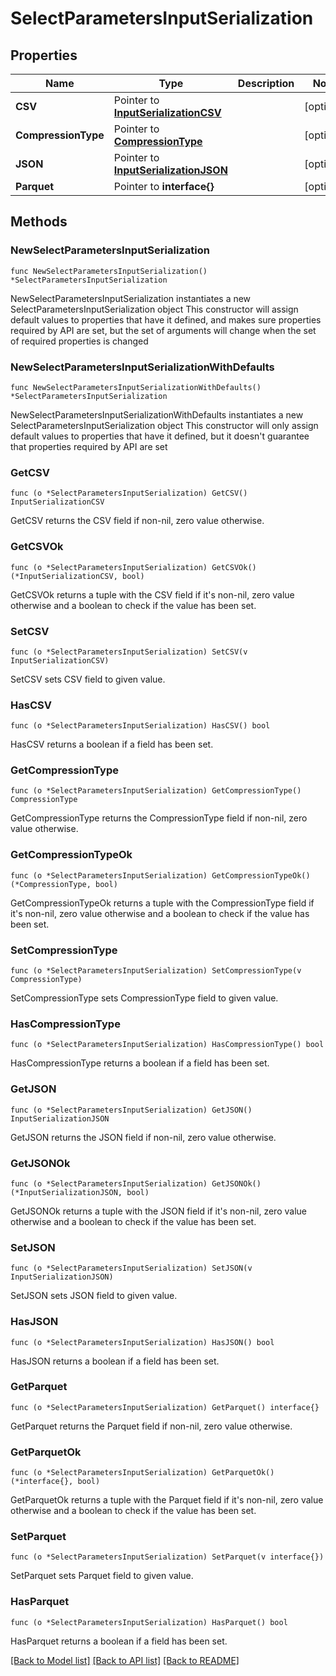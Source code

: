 # SelectParametersInputSerialization

## Properties

Name | Type | Description | Notes
------------ | ------------- | ------------- | -------------
**CSV** | Pointer to [**InputSerializationCSV**](InputSerializationCSV.md) |  | [optional] 
**CompressionType** | Pointer to [**CompressionType**](CompressionType.md) |  | [optional] 
**JSON** | Pointer to [**InputSerializationJSON**](InputSerializationJSON.md) |  | [optional] 
**Parquet** | Pointer to **interface{}** |  | [optional] 

## Methods

### NewSelectParametersInputSerialization

`func NewSelectParametersInputSerialization() *SelectParametersInputSerialization`

NewSelectParametersInputSerialization instantiates a new SelectParametersInputSerialization object
This constructor will assign default values to properties that have it defined,
and makes sure properties required by API are set, but the set of arguments
will change when the set of required properties is changed

### NewSelectParametersInputSerializationWithDefaults

`func NewSelectParametersInputSerializationWithDefaults() *SelectParametersInputSerialization`

NewSelectParametersInputSerializationWithDefaults instantiates a new SelectParametersInputSerialization object
This constructor will only assign default values to properties that have it defined,
but it doesn't guarantee that properties required by API are set

### GetCSV

`func (o *SelectParametersInputSerialization) GetCSV() InputSerializationCSV`

GetCSV returns the CSV field if non-nil, zero value otherwise.

### GetCSVOk

`func (o *SelectParametersInputSerialization) GetCSVOk() (*InputSerializationCSV, bool)`

GetCSVOk returns a tuple with the CSV field if it's non-nil, zero value otherwise
and a boolean to check if the value has been set.

### SetCSV

`func (o *SelectParametersInputSerialization) SetCSV(v InputSerializationCSV)`

SetCSV sets CSV field to given value.

### HasCSV

`func (o *SelectParametersInputSerialization) HasCSV() bool`

HasCSV returns a boolean if a field has been set.

### GetCompressionType

`func (o *SelectParametersInputSerialization) GetCompressionType() CompressionType`

GetCompressionType returns the CompressionType field if non-nil, zero value otherwise.

### GetCompressionTypeOk

`func (o *SelectParametersInputSerialization) GetCompressionTypeOk() (*CompressionType, bool)`

GetCompressionTypeOk returns a tuple with the CompressionType field if it's non-nil, zero value otherwise
and a boolean to check if the value has been set.

### SetCompressionType

`func (o *SelectParametersInputSerialization) SetCompressionType(v CompressionType)`

SetCompressionType sets CompressionType field to given value.

### HasCompressionType

`func (o *SelectParametersInputSerialization) HasCompressionType() bool`

HasCompressionType returns a boolean if a field has been set.

### GetJSON

`func (o *SelectParametersInputSerialization) GetJSON() InputSerializationJSON`

GetJSON returns the JSON field if non-nil, zero value otherwise.

### GetJSONOk

`func (o *SelectParametersInputSerialization) GetJSONOk() (*InputSerializationJSON, bool)`

GetJSONOk returns a tuple with the JSON field if it's non-nil, zero value otherwise
and a boolean to check if the value has been set.

### SetJSON

`func (o *SelectParametersInputSerialization) SetJSON(v InputSerializationJSON)`

SetJSON sets JSON field to given value.

### HasJSON

`func (o *SelectParametersInputSerialization) HasJSON() bool`

HasJSON returns a boolean if a field has been set.

### GetParquet

`func (o *SelectParametersInputSerialization) GetParquet() interface{}`

GetParquet returns the Parquet field if non-nil, zero value otherwise.

### GetParquetOk

`func (o *SelectParametersInputSerialization) GetParquetOk() (*interface{}, bool)`

GetParquetOk returns a tuple with the Parquet field if it's non-nil, zero value otherwise
and a boolean to check if the value has been set.

### SetParquet

`func (o *SelectParametersInputSerialization) SetParquet(v interface{})`

SetParquet sets Parquet field to given value.

### HasParquet

`func (o *SelectParametersInputSerialization) HasParquet() bool`

HasParquet returns a boolean if a field has been set.


[[Back to Model list]](../README.md#documentation-for-models) [[Back to API list]](../README.md#documentation-for-api-endpoints) [[Back to README]](../README.md)


